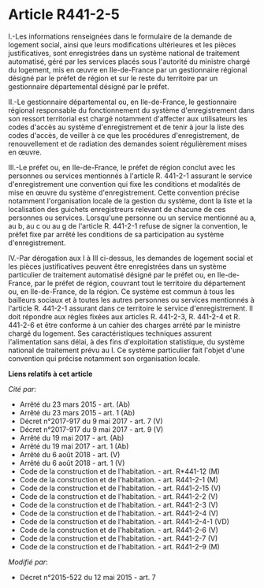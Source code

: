 # Article R441-2-5

I.-Les informations renseignées dans le formulaire de la demande de logement social, ainsi que leurs modifications
ultérieures et les pièces justificatives, sont enregistrées dans un système national de traitement automatisé, géré par les
services placés sous l'autorité du ministre chargé du logement, mis en œuvre en Ile-de-France par un gestionnaire régional
désigné par le préfet de région et sur le reste du territoire par un gestionnaire départemental désigné par le préfet. 

II.-Le gestionnaire départemental ou, en Ile-de-France, le gestionnaire régional responsable du fonctionnement du système
d'enregistrement dans son ressort territorial est chargé notamment d'affecter aux utilisateurs les codes d'accès au système
d'enregistrement et de tenir à jour la liste des codes d'accès, de veiller à ce que les procédures d'enregistrement, de
renouvellement et de radiation des demandes soient régulièrement mises en œuvre. 

III.-Le préfet ou, en Ile-de-France, le préfet de région conclut avec les personnes ou services mentionnés à l'article R.
441-2-1 assurant le service d'enregistrement une convention qui fixe les conditions et modalités de mise en œuvre du système
d'enregistrement. Cette convention précise notamment l'organisation locale de la gestion du système, dont la liste et la
localisation des guichets enregistreurs relevant de chacune de ces personnes ou services. Lorsqu'une personne ou un service
mentionné au a, au b, au c ou au g de l'article R. 441-2-1 refuse de signer la convention, le préfet fixe par arrêté les
conditions de sa participation au système d'enregistrement. 

IV.-Par dérogation aux I à III ci-dessus, les demandes de logement social et les pièces justificatives peuvent être
enregistrées dans un système particulier de traitement automatisé désigné par le préfet ou, en Ile-de-France, par le préfet
de région, couvrant tout le territoire du département ou, en Ile-de-France, de la région. Ce système est commun à tous les
bailleurs sociaux et à toutes les autres personnes ou services mentionnés à l'article R. 441-2-1 assurant dans ce territoire
le service d'enregistrement. Il doit répondre aux règles fixées aux articles R. 441-2-3, R. 441-2-4 et R. 441-2-6 et être
conforme à un cahier des charges arrêté par le ministre chargé du logement. Ses caractéristiques techniques assurent
l'alimentation sans délai, à des fins d'exploitation statistique, du système national de traitement prévu au I. Ce système
particulier fait l'objet d'une convention qui précise notamment son organisation locale.

**Liens relatifs à cet article**

_Cité par_:

  - Arrêté du 23 mars 2015 - art. (Ab)
  - Arrêté du 23 mars 2015 - art. 1 (Ab)
  - Décret n°2017-917 du 9 mai 2017 - art. 7 (V)
  - Décret n°2017-917 du 9 mai 2017 - art. 9 (V)
  - Arrêté du 19 mai 2017 - art. (Ab)
  - Arrêté du 19 mai 2017 - art. 1 (Ab)
  - Arrêté du 6 août 2018 - art. (V)
  - Arrêté du 6 août 2018 - art. 1 (V)
  - Code de la construction et de l'habitation. - art. R*441-12 (M)
  - Code de la construction et de l'habitation. - art. R441-2-1 (M)
  - Code de la construction et de l'habitation. - art. R441-2-15 (V)
  - Code de la construction et de l'habitation. - art. R441-2-2 (V)
  - Code de la construction et de l'habitation. - art. R441-2-3 (V)
  - Code de la construction et de l'habitation. - art. R441-2-4 (V)
  - Code de la construction et de l'habitation. - art. R441-2-4-1 (VD)
  - Code de la construction et de l'habitation. - art. R441-2-6 (V)
  - Code de la construction et de l'habitation. - art. R441-2-7 (V)
  - Code de la construction et de l'habitation. - art. R441-2-9 (M)

_Modifié par_:

  - Décret n°2015-522 du 12 mai 2015 - art. 7
